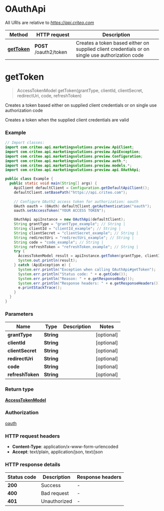 # OAuthApi

All URIs are relative to *https://api.criteo.com*

Method | HTTP request | Description
------------- | ------------- | -------------
[**getToken**](OAuthApi.md#getToken) | **POST** /oauth2/token | Creates a token based either on supplied client credentials or on single use authorization code


<a name="getToken"></a>
# **getToken**
> AccessTokenModel getToken(grantType, clientId, clientSecret, redirectUri, code, refreshToken)

Creates a token based either on supplied client credentials or on single use authorization code

Creates a token when the supplied client credentials are valid

### Example
```java
// Import classes:
import com.criteo.api.marketingsolutions.preview.ApiClient;
import com.criteo.api.marketingsolutions.preview.ApiException;
import com.criteo.api.marketingsolutions.preview.Configuration;
import com.criteo.api.marketingsolutions.preview.auth.*;
import com.criteo.api.marketingsolutions.preview.models.*;
import com.criteo.api.marketingsolutions.preview.api.OAuthApi;

public class Example {
  public static void main(String[] args) {
    ApiClient defaultClient = Configuration.getDefaultApiClient();
    defaultClient.setBasePath("https://api.criteo.com");
    
    // Configure OAuth2 access token for authorization: oauth
    OAuth oauth = (OAuth) defaultClient.getAuthentication("oauth");
    oauth.setAccessToken("YOUR ACCESS TOKEN");

    OAuthApi apiInstance = new OAuthApi(defaultClient);
    String grantType = "grantType_example"; // String | 
    String clientId = "clientId_example"; // String | 
    String clientSecret = "clientSecret_example"; // String | 
    String redirectUri = "redirectUri_example"; // String | 
    String code = "code_example"; // String | 
    String refreshToken = "refreshToken_example"; // String | 
    try {
      AccessTokenModel result = apiInstance.getToken(grantType, clientId, clientSecret, redirectUri, code, refreshToken);
      System.out.println(result);
    } catch (ApiException e) {
      System.err.println("Exception when calling OAuthApi#getToken");
      System.err.println("Status code: " + e.getCode());
      System.err.println("Reason: " + e.getResponseBody());
      System.err.println("Response headers: " + e.getResponseHeaders());
      e.printStackTrace();
    }
  }
}
```

### Parameters

Name | Type | Description  | Notes
------------- | ------------- | ------------- | -------------
 **grantType** | **String**|  | [optional]
 **clientId** | **String**|  | [optional]
 **clientSecret** | **String**|  | [optional]
 **redirectUri** | **String**|  | [optional]
 **code** | **String**|  | [optional]
 **refreshToken** | **String**|  | [optional]

### Return type

[**AccessTokenModel**](AccessTokenModel.md)

### Authorization

[oauth](../README.md#oauth)

### HTTP request headers

 - **Content-Type**: application/x-www-form-urlencoded
 - **Accept**: text/plain, application/json, text/json

### HTTP response details
| Status code | Description | Response headers |
|-------------|-------------|------------------|
**200** | Success |  -  |
**400** | Bad request |  -  |
**401** | Unauthorized |  -  |

